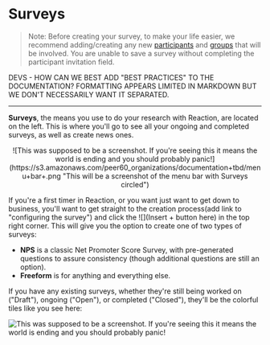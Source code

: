 # Surveys

> Note: Before creating your survey, to make your life easier, we recommend adding/creating any new <a href="participants">participants</a> and <a href="groups">groups</a> that will be involved. You are unable to save a survey without completing the participant invitation field.

DEVS - HOW CAN WE BEST ADD "BEST PRACTICES" TO THE DOCUMENTATION? FORMATTING APPEARS LIMITED IN MARKDOWN BUT WE DON'T NECESSARILY WANT IT SEPARATED.
___
**Surveys**, the means you use to do your research with Reaction, are located on the left. This is where you'll go to see all your ongoing and completed surveys, as well as create news ones. 
<center>
![This was supposed to be a screenshot. If you're seeing this it means the world is ending and you should probably panic!](https://s3.amazonaws.com/peer60_organizations/documentation+tbd/menu+bar+.png "This will be a screenshot of the menu bar with Surveys circled")
</center>

If you're a first timer in Reaction, or you want just want to get down to business, you'll want to get straight to the creation process(add link to "configuring the survey") and click the ![](Insert + button here) in the top right corner. This will give you the option to create one of two types of surveys:

  * **NPS** is a classic Net Promoter Score Survey, with pre-generated questions to assure consistency (though additional questions are still an option).
  * **Freeform** is for anything and everything else. 
 
If you have any existing surveys, whether they're still being worked on ("Draft"), ongoing ("Open"), or completed ("Closed"), they'll be the colorful tiles like you see here:

![This was supposed to be a screenshot. If you're seeing this it means the world is ending and you should probably panic!](https://s3.amazonaws.com/peer60_organizations/documentation+tbd/survey+tile.png "This will be a screenshot of a Survey tile with annotations describing each aspect of it")

